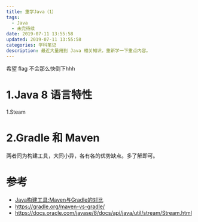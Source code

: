 ```yaml
---
title: 重学Java（1）
tags:
  - Java
  - 未完待续
date: 2019-07-11 13:55:58
updated: 2019-07-11 13:55:58
categories: 学科笔记
description: 最近大量用到 Java 相关知识，重新学一下重点内容。
---
```


希望 flag 不会那么快倒下hhh

<!-- more -->

# 1.Java 8 语言特性

1.Steam



# 2.Gradle 和 Maven

两者同为构建工具，大同小异，各有各的优势缺点。多了解即可。

# 参考

- [Java构建工具:Maven与Gradle的对比](https://zhuanlan.zhihu.com/p/21394120)
- https://gradle.org/maven-vs-gradle/
- https://docs.oracle.com/javase/8/docs/api/java/util/stream/Stream.html